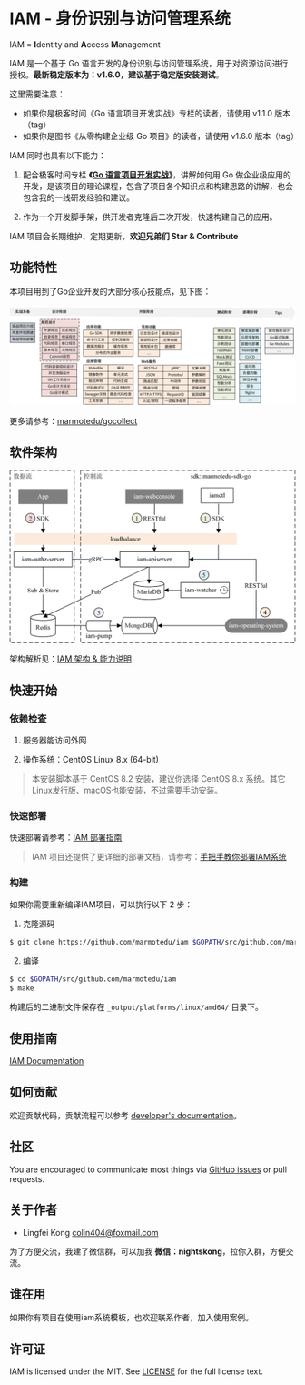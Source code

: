# IAM - 身份识别与访问管理系统

IAM = **I**dentity and **A**ccess **M**anagement

IAM 是一个基于 Go 语言开发的身份识别与访问管理系统，用于对资源访问进行授权。**最新稳定版本为：v1.6.0，建议基于稳定版安装测试**。

这里需要注意：
- 如果你是极客时间《Go 语言项目开发实战》专栏的读者，请使用 v1.1.0 版本（tag）
- 如果你是图书《从零构建企业级 Go 项目》的读者，请使用 v1.6.0 版本（tag）

IAM 同时也具有以下能力：

1. 配合极客时间专栏 **《[Go 语言项目开发实战](https://time.geekbang.org/column/intro/100079601?tab=intro)》**，讲解如何用 Go 做企业级应用的开发，是该项目的理论课程，包含了项目各个知识点和构建思路的讲解，也会包含我的一线研发经验和建议。

2. 作为一个开发脚手架，供开发者克隆后二次开发，快速构建自己的应用。

IAM 项目会长期维护、定期更新，**欢迎兄弟们 Star & Contribute**

## 功能特性

本项目用到了Go企业开发的大部分核心技能点，见下图：

![技术思维导图](./docs/images/技术思维导图.png)

更多请参考：[marmotedu/gocollect](https://github.com/marmotedu/gocollect)

## 软件架构

![IAM架构](./docs/images/IAM架构.png)

架构解析见：[IAM 架构 & 能力说明](docs/guide/zh-CN/installation/installation-architecture.md)

## 快速开始

### 依赖检查

1. 服务器能访问外网

2. 操作系统：CentOS Linux 8.x (64-bit)

> 本安装脚本基于 CentOS 8.2 安装，建议你选择 CentOS 8.x 系统。其它Linux发行版、macOS也能安装，不过需要手动安装。

### 快速部署

快速部署请参考：[IAM 部署指南](docs/guide/zh-CN/installation/README.md#快速部署)

> IAM 项目还提供了更详细的部署文档，请参考：[手把手教你部署IAM系统](docs/guide/zh-CN/installation/installation-procedures.md)

### 构建

如果你需要重新编译IAM项目，可以执行以下 2 步：

1. 克隆源码

```bash
$ git clone https://github.com/marmotedu/iam $GOPATH/src/github.com/marmotedu/iam
```

2. 编译

```bash
$ cd $GOPATH/src/github.com/marmotedu/iam
$ make
```

构建后的二进制文件保存在 `_output/platforms/linux/amd64/` 目录下。

## 使用指南

[IAM Documentation](docs/guide/zh-CN)

## 如何贡献

欢迎贡献代码，贡献流程可以参考 [developer's documentation](docs/devel/zh-CN/development.md)。

## 社区

You are encouraged to communicate most things via [GitHub issues](https://github.com/marmotedu/iam/issues/new/choose) or pull requests.

## 关于作者

- Lingfei Kong <colin404@foxmail.com>

为了方便交流，我建了微信群，可以加我 **微信：nightskong**，拉你入群，方便交流。

## 谁在用

如果你有项目在使用iam系统模板，也欢迎联系作者，加入使用案例。

## 许可证

IAM is licensed under the MIT. See [LICENSE](LICENSE) for the full license text.
